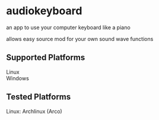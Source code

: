 # audiokeyboard

an app to use your computer keyboard like a piano

allows easy source mod for your own sound wave functions

<!-- ## Latest Release

[release page](https://github.com/Krayfighter/audiokeyboard/releases/tag/release) -->

## Supported Platforms

Linux\
Windows

## Tested Platforms

Linux: Archlinux (Arco)
<!-- Windows: wine -->
